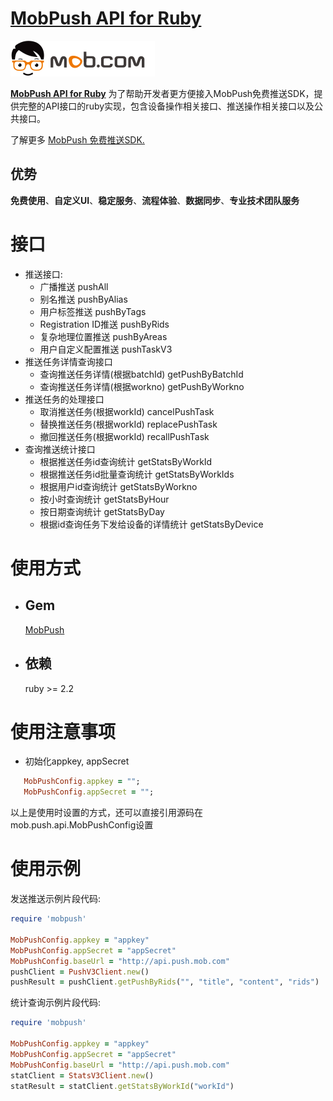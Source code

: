 # [MobPush API for Ruby](https://www.mob.com/wiki/detailed/?wiki=MobPushRestAPIfenlei1333&id=136/)

![image](https://github.com/MOBX/MOB-SMS-WEBAPI/blob/master/doc/images/logo.png)

**[MobPush API for Ruby](https://www.mob.com/wiki/detailed/?wiki=MobPushRestAPIfenlei1333&id=136)** 
为了帮助开发者更方便接入MobPush免费推送SDK，提供完整的API接口的ruby实现，包含设备操作相关接口、推送操作相关接口以及公共接口。

了解更多 [MobPush 免费推送SDK.](https://www.mob.com/mobService/mobpush)

## 优势

**免费使用**、**自定义UI**、**稳定服务**、**流程体验**、**数据同步**、**专业技术团队服务**

# 接口
* 推送接口:
    * 广播推送 pushAll
    * 别名推送 pushByAlias
    * 用户标签推送 pushByTags
    * Registration ID推送 pushByRids
    * 复杂地理位置推送 pushByAreas
    * 用户自定义配置推送 pushTaskV3         
* 推送任务详情查询接口
    * 查询推送任务详情(根据batchId) getPushByBatchId
    * 查询推送任务详情(根据workno) getPushByWorkno
* 推送任务的处理接口
    * 取消推送任务(根据workId) cancelPushTask
    * 替换推送任务(根据workId) replacePushTask
    * 撤回推送任务(根据workId) recallPushTask
* 查询推送统计接口
    * 根据推送任务id查询统计 getStatsByWorkId
    * 根据推送任务id批量查询统计 getStatsByWorkIds
    * 根据用户id查询统计 getStatsByWorkno
    * 按小时查询统计 getStatsByHour
    * 按日期查询统计 getStatsByDay
    * 根据id查询任务下发给设备的详情统计 getStatsByDevice


# 使用方式
* ## Gem
    [MobPush](https://rubygems.org/gems/mobpush)
* ## 依赖
    ruby >= 2.2

 
# 使用注意事项
* 初始化appkey, appSecret
```ruby
   MobPushConfig.appkey = "";
   MobPushConfig.appSecret = "";
```
以上是使用时设置的方式，还可以直接引用源码在mob.push.api.MobPushConfig设置


# 使用示例 

发送推送示例片段代码:

```ruby
require 'mobpush'

MobPushConfig.appkey = "appkey"
MobPushConfig.appSecret = "appSecret"
MobPushConfig.baseUrl = "http://api.push.mob.com"
pushClient = PushV3Client.new()
pushResult = pushClient.getPushByRids("", "title", "content", "rids")
```

统计查询示例片段代码:

```ruby
require 'mobpush'

MobPushConfig.appkey = "appkey"
MobPushConfig.appSecret = "appSecret"
MobPushConfig.baseUrl = "http://api.push.mob.com"
statClient = StatsV3Client.new()
statResult = statClient.getStatsByWorkId("workId")

```